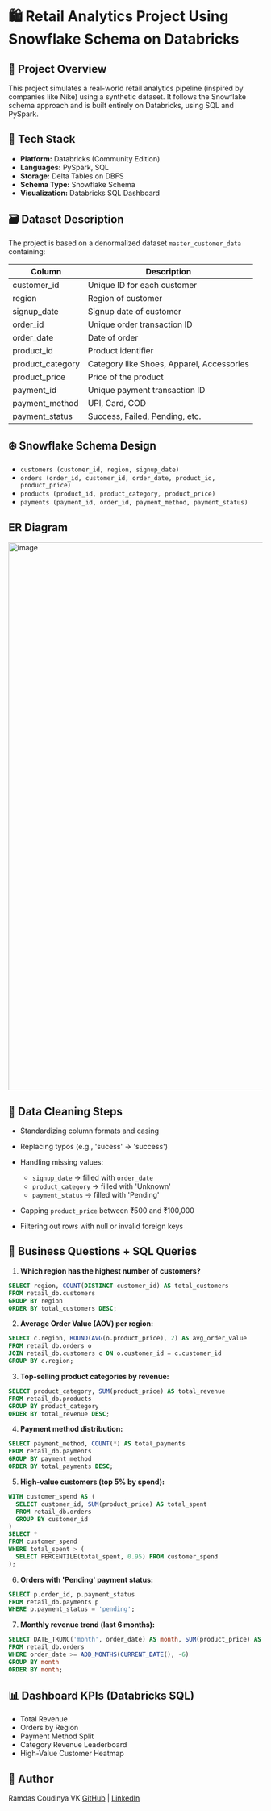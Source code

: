 # 🛍️ Retail Analytics Project Using Snowflake Schema on Databricks

## 📌 Project Overview

This project simulates a real-world retail analytics pipeline (inspired by companies like Nike) using a synthetic dataset. It follows the Snowflake schema approach and is built entirely on Databricks, using SQL and PySpark.

## 🧱 Tech Stack

* **Platform:** Databricks (Community Edition)
* **Languages:** PySpark, SQL
* **Storage:** Delta Tables on DBFS
* **Schema Type:** Snowflake Schema
* **Visualization:** Databricks SQL Dashboard

## 🗃️ Dataset Description

The project is based on a denormalized dataset `master_customer_data` containing:

| Column            | Description                               |
| ----------------- | ----------------------------------------- |
| customer\_id      | Unique ID for each customer               |
| region            | Region of customer                        |
| signup\_date      | Signup date of customer                   |
| order\_id         | Unique order transaction ID               |
| order\_date       | Date of order                             |
| product\_id       | Product identifier                        |
| product\_category | Category like Shoes, Apparel, Accessories |
| product\_price    | Price of the product                      |
| payment\_id       | Unique payment transaction ID             |
| payment\_method   | UPI, Card, COD                            |
| payment\_status   | Success, Failed, Pending, etc.            |

## ❄️ Snowflake Schema Design

* `customers (customer_id, region, signup_date)`
* `orders (order_id, customer_id, order_date, product_id, product_price)`
* `products (product_id, product_category, product_price)`
* `payments (payment_id, order_id, payment_method, payment_status)`

## ER Diagram
<img width="2076" height="1086" alt="image" src="https://github.com/user-attachments/assets/59a9a2ab-ebe3-4641-8616-1f9b537babec" />


## 🧽 Data Cleaning Steps

* Standardizing column formats and casing
* Replacing typos (e.g., 'sucess' → 'success')
* Handling missing values:

  * `signup_date` → filled with `order_date`
  * `product_category` → filled with 'Unknown'
  * `payment_status` → filled with 'Pending'
* Capping `product_price` between ₹500 and ₹100,000
* Filtering out rows with null or invalid foreign keys

## 🧠 Business Questions + SQL Queries

1. **Which region has the highest number of customers?**

```sql
SELECT region, COUNT(DISTINCT customer_id) AS total_customers
FROM retail_db.customers
GROUP BY region
ORDER BY total_customers DESC;
```

2. **Average Order Value (AOV) per region:**

```sql
SELECT c.region, ROUND(AVG(o.product_price), 2) AS avg_order_value
FROM retail_db.orders o
JOIN retail_db.customers c ON o.customer_id = c.customer_id
GROUP BY c.region;
```

3. **Top-selling product categories by revenue:**

```sql
SELECT product_category, SUM(product_price) AS total_revenue
FROM retail_db.products
GROUP BY product_category
ORDER BY total_revenue DESC;
```

4. **Payment method distribution:**

```sql
SELECT payment_method, COUNT(*) AS total_payments
FROM retail_db.payments
GROUP BY payment_method
ORDER BY total_payments DESC;
```

5. **High-value customers (top 5% by spend):**

```sql
WITH customer_spend AS (
  SELECT customer_id, SUM(product_price) AS total_spent
  FROM retail_db.orders
  GROUP BY customer_id
)
SELECT *
FROM customer_spend
WHERE total_spent > (
  SELECT PERCENTILE(total_spent, 0.95) FROM customer_spend
);
```

6. **Orders with 'Pending' payment status:**

```sql
SELECT p.order_id, p.payment_status
FROM retail_db.payments p
WHERE p.payment_status = 'pending';
```

7. **Monthly revenue trend (last 6 months):**

```sql
SELECT DATE_TRUNC('month', order_date) AS month, SUM(product_price) AS revenue
FROM retail_db.orders
WHERE order_date >= ADD_MONTHS(CURRENT_DATE(), -6)
GROUP BY month
ORDER BY month;
```

## 📊 Dashboard KPIs (Databricks SQL)

* Total Revenue
* Orders by Region
* Payment Method Split
* Category Revenue Leaderboard
* High-Value Customer Heatmap

## 🔗 Author

Ramdas Coudinya VK
[GitHub](https://github.com/RamdasCoundinya0716) | [LinkedIn](https://www.linkedin.com/in/ramdascoudinya)
